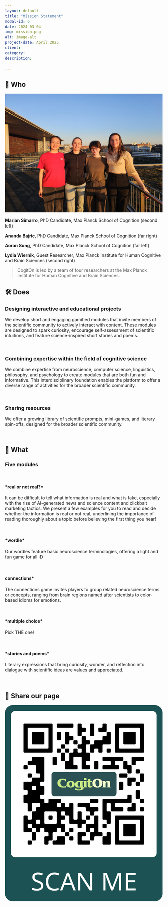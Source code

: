 ```yaml
---
layout: default
title: "Mission Statement"
modal-id: 6
date: 2024-03-04
img: mission.png
alt: image-alt
project-date: April 2025
client: 
category:
description: 

---
```


## 🧠 Who

<img src="img/portfolio/team.jpg" width="600" />

<div style="text-align: left;"> 

**Marian Simarro**, PhD Candidate, Max Planck School of Cognition (second left)

**Ananda Bajric**, PhD Candidate, Max Planck School of Cognition (far right)

**Aoran Song**, PhD Candidate, Max Planck School of Cognition (far left)

**Lydia Wiernik**, Guest Researcher, Max Planck Institute for Human Cognitive and Brain Sciences (second right)

</div>

> CogitOn is led by a team of four researchers at the Max Planck Institute for Human Cognitive and Brain Sciences.

## 🛠️ Does

### **Designing interactive and educational projects**  

<div style="text-align: left;"> 

 We develop short and engaging gamified modules that invite members of the scientific community to actively interact with content. These modules are designed to spark curiosity, encourage self-assessment of scientific intuitions, and feature science-inspired short stories and poems.

</div>

<br>

### **Combining expertise within the field of cognitive science**

<div style="text-align: left;"> 

We combine expertise from neuroscience, computer science, linguistics, philosophy, and psychology to create modules that are both fun and informative. This interdisciplinary foundation enables the platform to offer a diverse range of activities for the broader scientific community.

</div>

<br>

### **Sharing resources**

<div style="text-align: left;"> 

We offer a growing library of scientific prompts, mini-games, and literary spin-offs, designed for the broader scientific community.

</div>

<br>

## 🎯 What

<h3 style="text-align: left;">Five modules</h3>

<br>

<h4 style="text-align: left;">*real or not real?*</h4>

<div style="text-align: left;"> 

It can be difficult to tell what information is real and what is fake, especially with the rise of AI-generated news and science content and clickbait marketing tactics. We present a few examples for you to read and decide whether the information is real or not real, underlining the importance of reading thoroughly about a topic before believing the first thing you hear!

</div>

<br>

<h4 style="text-align: left;">*wordle*</h4>

<div style="text-align: left;"> 

Our wordles feature basic neuroscience terminologies, offering a light and fun game for all :D

</div>

<br>

<h4 style="text-align: left;">connections*</h4>

<div style="text-align: left;"> 

The connections game invites players to group related neuroscience terms or concepts, ranging from brain regions named after scientists to color-based idioms for emotions. 

</div>

<br>

<h4 style="text-align: left;">*multiple choice*</h4>

<div style="text-align: left;"> 

Pick THE one!

</div>

<br>

<h4 style="text-align: left;">*stories and poems*</h4>

<div style="text-align: left;"> 

Literary expressions that bring curiosity, wonder, and reflection into dialogue with scientific ideas are values and appreciated.

</div>

<br>

## 💌 Share our page

![Image](img/portfolio/CogitOn_QR_Code.png)

